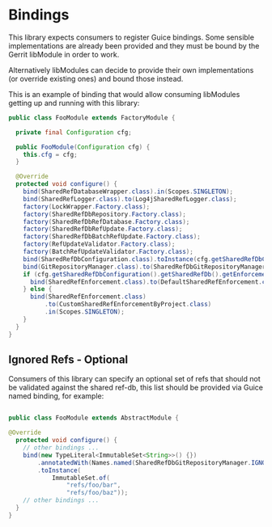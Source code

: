 
Bindings
=========================

This library expects consumers to register Guice bindings.
Some sensible implementations are already been provided and they must be bound
by the Gerrit libModule in order to work.

Alternatively libModules can decide to provide their own implementations (or
override existing ones) and bound those instead.

This is an example of binding that would allow consuming libModules getting up and
running with this library:

```java
public class FooModule extends FactoryModule {

  private final Configuration cfg;

  public FooModule(Configuration cfg) {
    this.cfg = cfg;
  }

  @Override
  protected void configure() {
    bind(SharedRefDatabaseWrapper.class).in(Scopes.SINGLETON);
    bind(SharedRefLogger.class).to(Log4jSharedRefLogger.class);
    factory(LockWrapper.Factory.class);
    factory(SharedRefDbRepository.Factory.class);
    factory(SharedRefDbRefDatabase.Factory.class);
    factory(SharedRefDbRefUpdate.Factory.class);
    factory(SharedRefDbBatchRefUpdate.Factory.class);
    factory(RefUpdateValidator.Factory.class);
    factory(BatchRefUpdateValidator.Factory.class);
    bind(SharedRefDbConfiguration.class).toInstance(cfg.getSharedRefDbConfiguration());
    bind(GitRepositoryManager.class).to(SharedRefDbGitRepositoryManager.class);
    if (cfg.getSharedRefDbConfiguration().getSharedRefDb().getEnforcementRules().isEmpty()) {
      bind(SharedRefEnforcement.class).to(DefaultSharedRefEnforcement.class).in(Scopes.SINGLETON);
    } else {
      bind(SharedRefEnforcement.class)
          .to(CustomSharedRefEnforcementByProject.class)
          .in(Scopes.SINGLETON);
    }
  }
}
```

## Ignored Refs - Optional

Consumers of this library can specify an optional set of refs that should not
be validated against the shared ref-db, this list should be provided via Guice
named binding, for example:

```java

public class FooModule extends AbstractModule {

@Override
  protected void configure() {
    // other bindings ...
    bind(new TypeLiteral<ImmutableSet<String>>() {})
        .annotatedWith(Names.named(SharedRefDbGitRepositoryManager.IGNORED_REFS))
        .toInstance(
            ImmutableSet.of(
                "refs/foo/bar",
                "refs/foo/baz"));
    // other bindings ...
  }
}
```